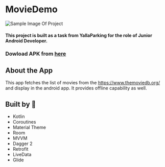 # MovieDemo

![Sample Image Of Project](https://github.com/hashimshafiq/MovieDemo/blob/master/sample.jpeg)

#### This project is built as a task from YallaParking for the role of Junior Android Developer.

### Dowload APK from [here](https://github.com/hashimshafiq/MovieDemo/blob/master/app-debug.apk)

## About the App
This app fetches the list of movies from the https://www.themoviedb.org/ and display in the android app. It provides offline capability as well.

## Built by :hammer:
* Kotlin
* Coroutines
* Material Theme
* Room
* MVVM
* Dagger 2
* Retrofit
* LiveData
* Glide
